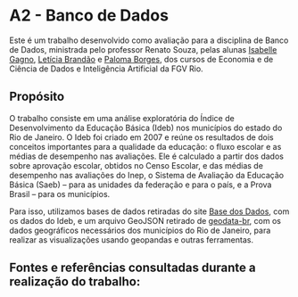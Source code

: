 # A2 - Banco de Dados

Este é um trabalho desenvolvido como avaliação para a disciplina de Banco de Dados, ministrada pelo professor Renato Souza, pelas alunas [Isabelle Gagno](https://github.com/isabellegagno), [Letícia Brandão](https://github.com/leticia-brand) e [Paloma Borges](https://github.com/palomavb), dos cursos de Economia e de Ciência de Dados e Inteligência Artificial da FGV Rio.

## Propósito 

O trabalho consiste em uma análise exploratória do Índice de Desenvolvimento da Educação Básica (Ideb) nos municípios do estado do Rio de Janeiro.
O Ideb foi criado em 2007 e reúne os resultados de dois conceitos importantes para a qualidade da educação: o fluxo escolar e as médias de desempenho nas avaliações. Ele é calculado a partir dos dados sobre aprovação escolar, obtidos no Censo Escolar, e das médias de desempenho nas avaliações do Inep, o Sistema de Avaliação da Educação Básica (Saeb) – para as unidades da federação e para o país, e a Prova Brasil – para os municípios.

Para isso, utilizamos bases de dados retiradas do site [Base dos Dados](https://basedosdados.org/dataset/br-inep-ideb), com os dados do Ideb, e um arquivo GeoJSON retirado de [geodata-br](https://github.com/tbrugz/geodata-br), com os dados geográficos necessários dos municípios do Rio de Janeiro, para realizar as visualizações usando geopandas e outras ferramentas.

## Fontes e referências consultadas durante a realização do trabalho: